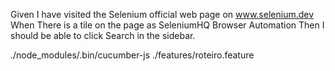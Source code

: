 Given I have visited the Selenium official web page on www.selenium.dev 
When There is a tile on the page as SeleniumHQ Browser Automation 
Then I should be able to click Search in the sidebar.


./node_modules/.bin/cucumber-js ./features/roteiro.feature